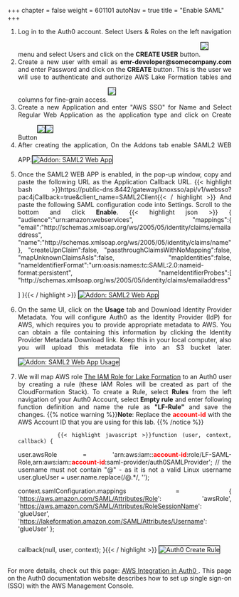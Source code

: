+++
chapter = false
weight = 601101
autoNav = true
title = "Enable SAML"
+++

<div style="text-align: justify">
    <ol>
        <li>Log in to the Auth0 account. Select Users & Roles on the left navigation menu and select Users and click on the <b>CREATE USER</b> button.<img src="/images/auth0-createuser.png" style="margin:15px 0px; border:1px solid black"/></li>
        <li>Create a new user with email as <b>emr-developer@somecompany.com</b> and enter Password and click on the <b>CREATE</b> button. This is the user we will use to authenticate and authorize AWS Lake Formation tables and columns for fine-grain access.<img src="/images/auth0-enteruserdetails.png" style="margin:15px 0px; border:1px solid black"/></li>
        <li>Create a new Application and enter "AWS SSO" for Name and Select Regular Web Application as the application type and click on Create Button<img src="/images/auth2.png" style="margin:15px 0px; border:1px solid black"/><img src="/images/auth3.png" style="margin:15px 0px; border:1px solid black"/></li>
        <li>After creating the application, On the Addons tab enable SAML2 WEB APP.<img src="/images/auth4.png" title="Addon: SAML2 Web App" style="margin:15px 0px; border:1px solid black"/></li>
        <li>Once the SAML2 WEB APP is enabled, in the pop-up window, copy and paste the following URL as the Application Callback URL.
            {{< highlight bash >}}https://public-dns:8442/gateway/knoxsso/api/v1/websso?pac4jCallback=true&client_name=SAML2Client{{< / highlight >}}
        And paste the following SAML configuration code into Settings. Scroll to the bottom and click <b>Enable</b>.
        {{< highlight json >}}
{
    "audience":"urn:amazon:webservices",
    "mappings":{
        "email":"http://schemas.xmlsoap.org/ws/2005/05/identity/claims/emailaddress",
        "name":"http://schemas.xmlsoap.org/ws/2005/05/identity/claims/name"
    },
    "createUpnClaim":false,
    "passthroughClaimsWithNoMapping":false,
    "mapUnknownClaimsAsIs":false,
    "mapIdentities":false,
    "nameIdentifierFormat":"urn:oasis:names:tc:SAML:2.0:nameid-format:persistent",
    "nameIdentifierProbes":[
        "http://schemas.xmlsoap.org/ws/2005/05/identity/claims/emailaddress"
    ]
}{{< / highlight >}}
            <img src="/images/auth0-Addon.png" title="Addon: SAML2 Web App" style="margin:15px 0px; border:1px solid black"/>
        </li>
        <li>On the same UI, click on the <b>Usage</b> tab and Download Identity Provider Metadata. You will configure Auth0 as the Identity Provider (IdP) for AWS, which requires you to provide appropriate metadata to AWS. You can obtain a file containing this information by clicking the Identity Provider Metadata Download link. Keep this in your local computer, also you will upload this metadata file into an S3 bucket later.<img src="/images/auth0-metadatadownload.png" title="Addon: SAML2 Web App Usage" style="margin:15px 0px; border:1px solid black"/></li>
        <li>We will map AWS role <a href="https://docs.aws.amazon.com/emr/latest/ManagementGuide/emr-lf-iam-role.html">The IAM Role for Lake Formation</a> to an Auth0 user by creating a rule (these IAM Roles will be created as part of the CloudFormation Stack). To create a Rule, select <b>Rules</b> from the left navigation of your Auth0 Account, select <b>Empty rule</b> and enter following function definition and name the rule as <b>"LF-Rule"</b> and save the changes.
   {{% notice warning %}}<b>Note</b>: Replace the <b style="color:red">account-id</b> with the AWS Account ID that you are using for this lab.
            {{% /notice %}}

            {{< highlight javascript >}}function (user, context, callback) {
   user.awsRole = 'arn:aws:iam::<b style="color:red">account-id</b>:role/LF-SAML-Role,arn:aws:iam::<b style="color:red">account-id</b>:saml-provider/auth0SAMLProvider';
   // the username must not contain "@" - as it is not a valid Linux username
   user.glueUser = user.name.replace(/@.*/, '');

   context.samlConfiguration.mappings = {
       'https://aws.amazon.com/SAML/Attributes/Role': 'awsRole',
       'https://aws.amazon.com/SAML/Attributes/RoleSessionName': 'glueUser',
       'https://lakeformation.amazon.com/SAML/Attributes/Username': 'glueUser'
   };

   callback(null, user, context);
}{{< / highlight >}}
            <img src="/images/auth0-createrule.png" title="Auth0 Create Rule" style="margin:15px 0px; border:1px solid black"/></li>
   </ol>
   For more details, check out this page: <a href="https://auth0.com/docs/integrations/aws">AWS Integration in Auth0 </a>. This page on the Auth0 documentation website describes how to set up single sign-on (SSO) with the AWS Management Console.
</div>